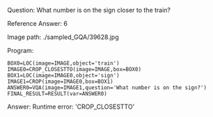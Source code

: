 Question: What number is on the sign closer to the train?

Reference Answer: 6

Image path: ./sampled_GQA/39628.jpg

Program:

```
BOX0=LOC(image=IMAGE,object='train')
IMAGE0=CROP_CLOSESTTO(image=IMAGE,box=BOX0)
BOX1=LOC(image=IMAGE0,object='sign')
IMAGE1=CROP(image=IMAGE0,box=BOX1)
ANSWER0=VQA(image=IMAGE1,question='What number is on the sign?')
FINAL_RESULT=RESULT(var=ANSWER0)
```
Answer: Runtime error: 'CROP_CLOSESTTO'

